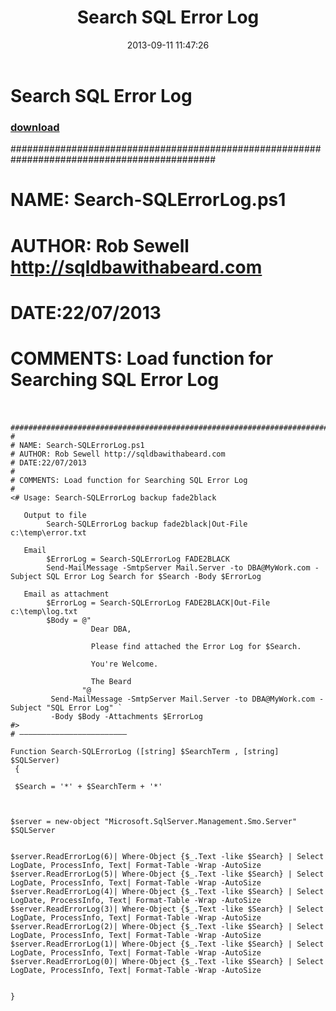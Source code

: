 ﻿---
pid:            4456
parent:         0
children:       
poster:         Rob Sewell
title:          Search SQL Error Log
date:           2013-09-11 11:47:26
description:      #############################################################################################
#
# NAME: Search-SQLErrorLog.ps1
# AUTHOR: Rob Sewell http://sqldbawithabeard.com
# DATE:22/07/2013
#
# COMMENTS: Load function for Searching SQL Error Log 
#
format:         posh
---

# Search SQL Error Log

### [download](4456.ps1)  

  #############################################################################################
#
# NAME: Search-SQLErrorLog.ps1
# AUTHOR: Rob Sewell http://sqldbawithabeard.com
# DATE:22/07/2013
#
# COMMENTS: Load function for Searching SQL Error Log 
#

```posh
  #############################################################################################
#
# NAME: Search-SQLErrorLog.ps1
# AUTHOR: Rob Sewell http://sqldbawithabeard.com
# DATE:22/07/2013
#
# COMMENTS: Load function for Searching SQL Error Log 
#
<# Usage: Search-SQLErrorLog backup fade2black

   Output to file
        Search-SQLErrorLog backup fade2black|Out-File c:\temp\error.txt

   Email
        $ErrorLog = Search-SQLErrorLog FADE2BLACK
        Send-MailMessage -SmtpServer Mail.Server -to DBA@MyWork.com -Subject SQL Error Log Search for $Search -Body $ErrorLog 

   Email as attachment
        $ErrorLog = Search-SQLErrorLog FADE2BLACK|Out-File c:\temp\log.txt
        $Body = @"
                  Dear DBA, 

                  Please find attached the Error Log for $Search. 

                  You're Welcome. 

                  The Beard
                "@
         Send-MailMessage -SmtpServer Mail.Server -to DBA@MyWork.com -Subject "SQL Error Log" `
         -Body $Body -Attachments $ErrorLog
#>
# ————————————————————————

Function Search-SQLErrorLog ([string] $SearchTerm , [string] $SQLServer)
 {

 $Search = '*' + $SearchTerm + '*'

 

$server = new-object "Microsoft.SqlServer.Management.Smo.Server" $SQLServer

 
$server.ReadErrorLog(6)| Where-Object {$_.Text -like $Search} | Select LogDate, ProcessInfo, Text| Format-Table -Wrap -AutoSize
$server.ReadErrorLog(5)| Where-Object {$_.Text -like $Search} | Select LogDate, ProcessInfo, Text| Format-Table -Wrap -AutoSize
$server.ReadErrorLog(4)| Where-Object {$_.Text -like $Search} | Select LogDate, ProcessInfo, Text| Format-Table -Wrap -AutoSize
$server.ReadErrorLog(3)| Where-Object {$_.Text -like $Search} | Select LogDate, ProcessInfo, Text| Format-Table -Wrap -AutoSize
$server.ReadErrorLog(2)| Where-Object {$_.Text -like $Search} | Select LogDate, ProcessInfo, Text| Format-Table -Wrap -AutoSize 
$server.ReadErrorLog(1)| Where-Object {$_.Text -like $Search} | Select LogDate, ProcessInfo, Text| Format-Table -Wrap -AutoSize 
$server.ReadErrorLog(0)| Where-Object {$_.Text -like $Search} | Select LogDate, ProcessInfo, Text| Format-Table -Wrap -AutoSize 


}






```
